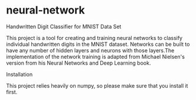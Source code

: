 # neural-network

Handwritten Digit Classifier for MNIST Data Set

This project is a tool for creating and training neural networks to classify individual handwritten digits in the MNIST dataset. Networks can be built to have any number of hidden layers and neurons with those layers.The implementation of the network training is adapted from Michael Nielsen's version from his Neural Networks and Deep Learning book.

Installation

This project relies heavily on numpy, so please make sure that you install it first.

